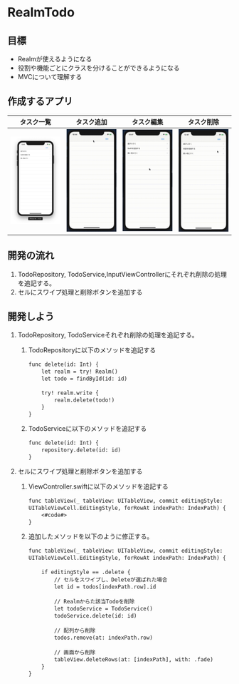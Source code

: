 # RealmTodo

## 目標
- Realmが使えるようになる
- 役割や機能ごとにクラスを分けることができるようになる
- MVCについて理解する

## 作成するアプリ  
|タスク一覧|タスク追加|タスク編集|タスク削除|
|---|---|---|---|
|<img src="../img/RealmTodoList.png" width="300px">|<img src="../img/RealmTodoAdd.gif" width="300px">|<img src="../img/RealmTodoEdit.gif" width="300px">|<img src="../img/RealmTodoDelete.gif" width="300px">|

## 開発の流れ

1. TodoRepository, TodoService,InputViewControllerにそれぞれ削除の処理を追記する。
2. セルにスワイプ処理と削除ボタンを追加する

## 開発しよう

1. TodoRepository, TodoServiceそれぞれ削除の処理を追記する。

	1. TodoRepositoryに以下のメソッドを追記する

		```
		func delete(id: Int) {
			let realm = try! Realm()
			let todo = findById(id: id)

			try! realm.write {
				realm.delete(todo!)
			}
		}
		```

	2. TodoServiceに以下のメソッドを追記する

		```
		func delete(id: Int) {
			repository.delete(id: id)
		}
		```

1. セルにスワイプ処理と削除ボタンを追加する

	1. ViewController.swiftに以下のメソッドを追記する

		```
		func tableView(_ tableView: UITableView, commit editingStyle: UITableViewCell.EditingStyle, forRowAt indexPath: IndexPath) {
			<#code#>
		}
		```

	2. 追加したメソッドを以下のように修正する。

		```
		func tableView(_ tableView: UITableView, commit editingStyle: UITableViewCell.EditingStyle, forRowAt indexPath: IndexPath) {

			if editingStyle == .delete {
				// セルをスワイプし、Deleteが選ばれた場合
				let id = todos[indexPath.row].id

				// Realmからた該当Todoを削除
				let todoService = TodoService()
				todoService.delete(id: id)

				// 配列から削除
				todos.remove(at: indexPath.row)

				// 画面から削除
				tableView.deleteRows(at: [indexPath], with: .fade)
			}
		}
		```